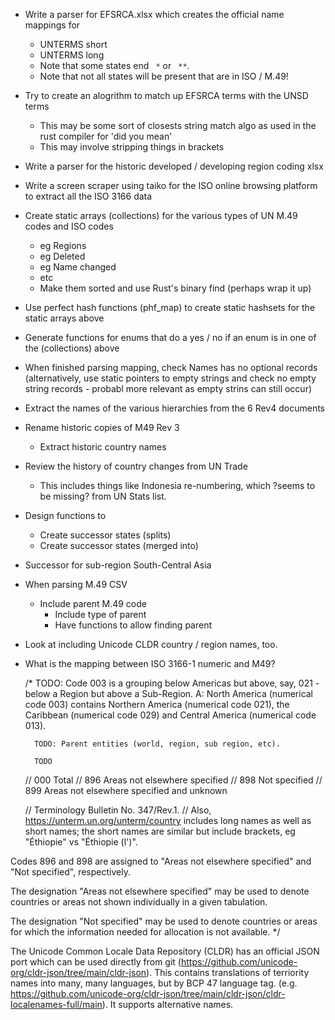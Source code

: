 
* Write a parser for EFSRCA.xlsx which creates the official name mappings for
  * UNTERMS short
  * UNTERMS long
  * Note that some states end ` *` or ` **`.
  * Note that not all states will be present that are in ISO / M.49!
* Try to create an alogrithm to match up EFSRCA terms with the UNSD terms
  * This may be some sort of closests string match algo as used in the rust compiler for 'did you mean'
  * This may involve stripping things in brackets
* Write a parser for the historic developed / developing region coding xlsx
* Write a screen scraper using taiko for the ISO online browsing platform to extract all the ISO 3166 data
* Create static arrays (collections) for the various types of UN M.49 codes and ISO codes
  * eg Regions
  * eg Deleted
  * eg Name changed
  * etc
  * Make them sorted and use Rust's binary find (perhaps wrap it up)
* Use perfect hash functions (phf_map) to create static hashsets for the static arrays above
* Generate functions for enums that do a yes / no if an enum is in one of the (collections) above
* When finished parsing mapping, check Names has no optional records (alternatively, use static pointers to empty strings and check no empty string records - probabl more relevant as empty strins can still occur)
* Extract the names of the various hierarchies from the 6 Rev4 documents
* Rename historic copies of M49 Rev 3
  * Extract historic country names
* Review the history of country changes from UN Trade
  * This includes things like Indonesia re-numbering, which ?seems to be missing? from UN Stats list.
* Design functions to
  * Create successor states (splits)
  * Create successor states (merged into)
* Successor for sub-region South-Central Asia
* When parsing M.49 CSV
  * Include parent M.49 code
    * Include type of parent
    * Have functions to allow finding parent 
* Look at including Unicode CLDR country / region names, too.
* What is the mapping between ISO 3166-1 numeric and M49?

  	/*
  		TODO: Code 003 is a grouping below Americas but above, say, 021 - below a Region but above a Sub-Region.
  		A: North America (numerical code 003) contains Northern America (numerical code 021), the Caribbean (numerical code 029) and Central America (numerical code 013).
  		
  		TODO: Parent entities (world, region, sub region, etc).
  		
  		TODO
  	// 000 Total
  	// 896 Areas not elsewhere specified
  	// 898 Not specified
  	// 899 Areas not elsewhere specified and unknown

  	// Terminology Bulletin No. 347/Rev.1.
  	// Also, https://unterm.un.org/unterm/country includes long names as well as short names; the short names are similar but include brackets, eg "Éthiopie" vs "Éthiopie (l')".

Codes 896 and 898 are assigned to "Areas not elsewhere specified" and "Not specified", respectively.

The designation "Areas not elsewhere specified" may be used to denote countries or areas not shown individually in a given tabulation.

The designation "Not specified" may be used to denote countries or areas for which the information needed for allocation is not available.
*/

The Unicode Common Locale Data Repository (CLDR) has an official JSON port which can be used directly from git (<https://github.com/unicode-org/cldr-json/tree/main/cldr-json>). This contains translations of terriority names into many, many languages, but by BCP 47 language tag. (e.g. <https://github.com/unicode-org/cldr-json/tree/main/cldr-json/cldr-localenames-full/main>). It supports alternative names.
